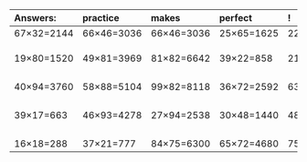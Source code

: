 | Answers: | practice | makes | perfect | ! |
| :--- | :--- | :--- | :--- | :--- |
| 67×32=2144 | 66×46=3036 | 66×46=3036 | 25×65=1625 | 22×23=506 | 
|   |   |   |   |   | 
|   |   |   |   |   | 
|   |   |   |   |   | 
| 19×80=1520 | 49×81=3969 | 81×82=6642 | 39×22=858 | 21×87=1827 | 
|   |   |   |   |   | 
|   |   |   |   |   | 
|   |   |   |   |   | 
|   |   |   |   |   | 
| 40×94=3760 | 58×88=5104 | 99×82=8118 | 36×72=2592 | 63×39=2457 | 
|   |   |   |   |   | 
|   |   |   |   |   | 
|   |   |   |   |   | 
|   |   |   |   |   | 
| 39×17=663 | 46×93=4278 | 27×94=2538 | 30×48=1440 | 48×46=2208 | 
|   |   |   |   |   | 
|   |   |   |   |   | 
|   |   |   |   |   | 
|   |   |   |   |   | 
| 16×18=288 | 37×21=777 | 84×75=6300 | 65×72=4680 | 75×98=7350 | 
